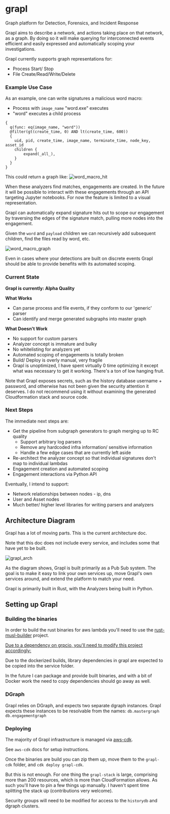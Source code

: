 # grapl
Graph platform for Detection, Forensics, and Incident Response

Grapl aims to describe a network, and actions taking place on that network,
as a graph. By doing so it will make querying for interconnected
events efficient and easily expressed and automatically scoping your
investigations.

Grapl currently supports graph representations for:
* Process Start/ Stop
* File Create/Read/Write/Delete


### Example Use Case

As an example, one can write signatures a malicious word macro: 
* Process with `image_name` "word.exe" executes
* "word" executes a child process

```
{
  q(func: eq(image_name, "word")) 
  @filter(gt(create_time, 0) AND lt(create_time, 600))
  {
    uid, pid, create_time, image_name, terminate_time, node_key, asset_id
    children {
        expand(_all_),
    }
  }
}
```

This could return a graph like:
![word_macro_hit](https://github.com/insanitybit/grapl/blob/master/images/word_child.png)


When these analyzers find matches, engagements are created. In the future
it will be possible to interact with these engagements through an API targeting
Jupyter notebooks. For now the feature is limited to a visual representation.

Grapl can automatically expand signature hits out to scope our engagement by
traversing the edges of the signature match, pulling more nodes into the
engagement.

Given the `word` and `payload` children we can recursively
add subsequent children, find the files read by word, etc.

![word_macro_graph](https://github.com/insanitybit/grapl/blob/master/images/word_macro_graph.png)


Even in cases where your detections are built on discrete events Grapl should
be able to provide benefits with its automated scoping.


### Current State

**Grapl is currently: Alpha Quality**

**What Works**
* Can parse process and file events, if they conform to our 'generic' parser
* Can identify and merge generated subgraphs into master graph


**What Doesn't Work**
* No support for custom parsers
* Analyzer concept is immature and bulky
* No whitelisting for analyzers yet
* Automated scoping of engagements is totally broken
* Build/ Deploy is overly manual, very fragile
* Grapl is unoptimized, I have spent virtually 0 time optimizing it except what was necessary
    to get it working. There's a ton of low hanging fruit. 

Note that Grapl exposes secrets, such as the history database username + password,
and otherwise has not been given the security attention it deserves. I do not recommend
using it without examining the generated Cloudformation stack and source code.


### Next Steps

The immediate next steps are:
* Get the pipeline from subgraph generators to graph merging up to RC quality
    * Support arbitrary log parsers
    * Remove any hardcoded infra information/ sensitive information
    * Handle a few edge cases that are currently left aside
* Re-architect the analyzer concept so that individual signatures don't map to
    individual lambdas
* Engagement creation and automated scoping
* Engagement interactions via Python API

Eventually, I intend to support:
* Network relationships between nodes - ip, dns
* User and Asset nodes
* Much better/ higher level libraries for writing parsers and analyzers


## Architecture Diagram

Grapl has a lot of moving parts. This is the current architecture doc.

Note that this doc does not include every service, and includes some that have yet to be built.

![grapl_arch](https://github.com/insanitybit/grapl/blob/master/images/grapl_arch.png)


As the diagram shows, Grapl is built primarily as a Pub Sub system. The goal is to make it easy to link
your own services up, move Grapl's own services around, and extend the platform to match your need.

Grapl is primarily built in Rust, with the Analyzers being built in Python.

## Setting up Grapl

### Building the binaries

In order to build the rust binaries for aws lambda you'll need to use the
[rust-musl-builder](https://github.com/emk/rust-musl-builder/) project.

[Due to a dependency on grpcio, you'll need to modify this project accordingly:](https://github.com/emk/rust-musl-builder/issues/53)

Due to the dockerized builds, library dependencies in grapl are expected to be copied into the service folder.

In the future I can package and provide built binaries, and with a bit of Docker work the need to copy dependencies
should go away as well.

### DGraph

Grapl relies on DGraph, and expects two separate dgraph instances. Grapl expects these
instances to be resolvable from the names:
`db.mastergraph`
`db.engagementgraph`


### Deploying

The majority of Grapl infrastructure is managed via [aws-cdk](https://gitter.im/awslabs/aws-cdk).

See `aws-cdk` docs for setup instructions.

Once the binaries are build you can zip them up, move them to the `grapl-cdk` folder, and `cdk deploy grapl-cdk`.

But this is not enough. For one thing the `grapl-stack` is large, comprising more than 200
resources, which is more than CloudFormation allows. As such you'll have to pin a few things
up manually. I haven't spent time splitting the stack up (contributions very welcome).

Security groups will need to be modified for access to the `historydb` and dgraph clusters.
